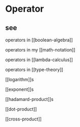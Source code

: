# Operator

## see

operators in [[boolean-algebra]]

operators in my [[math-notation]]

operators in [[lambda-calculus]]

operators in [[type-theory]]

[[logarithm]]s

[[exponent]]s

[[hadamard-product]]s

[[dot-product]]

[[cross-product]]
